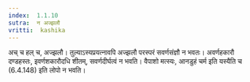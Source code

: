 ```yaml
---
index:  1.1.10
sutra:  न अज्झलौ
vritti:  kashika 
---
```


अच् च हल् च, अज्झलौ। तुल्याऽस्यप्रयत्नावपि अज्झलौ परस्परं सवर्णसंज्ञौ न भवतः। अवर्णहकारौ दण्डहस्तः, इवर्णशकारौदधि शीतम्, सवर्णदीर्घत्वं न भवति। वैपाशो मत्स्यः, आनडुहं चर्म इति यस्यैति च (6.4.148) इति लोपो न भवति।

